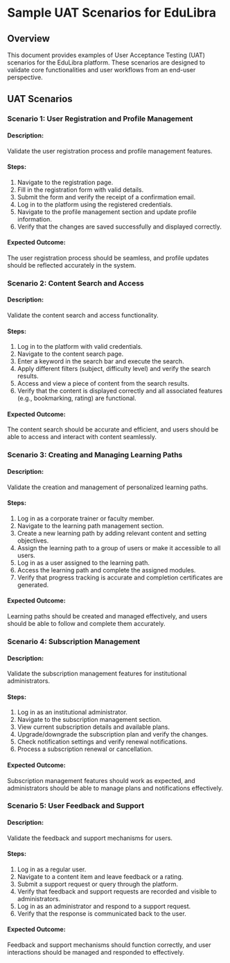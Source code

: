 # Sample UAT Scenarios for EduLibra

## Overview
This document provides examples of User Acceptance Testing (UAT) scenarios for the EduLibra platform. These scenarios are designed to validate core functionalities and user workflows from an end-user perspective.

## UAT Scenarios

### Scenario 1: User Registration and Profile Management

#### Description:
Validate the user registration process and profile management features.

#### Steps:
1. Navigate to the registration page.
2. Fill in the registration form with valid details.
3. Submit the form and verify the receipt of a confirmation email.
4. Log in to the platform using the registered credentials.
5. Navigate to the profile management section and update profile information.
6. Verify that the changes are saved successfully and displayed correctly.

#### Expected Outcome:
The user registration process should be seamless, and profile updates should be reflected accurately in the system.

### Scenario 2: Content Search and Access

#### Description:
Validate the content search and access functionality.

#### Steps:
1. Log in to the platform with valid credentials.
2. Navigate to the content search page.
3. Enter a keyword in the search bar and execute the search.
4. Apply different filters (subject, difficulty level) and verify the search results.
5. Access and view a piece of content from the search results.
6. Verify that the content is displayed correctly and all associated features (e.g., bookmarking, rating) are functional.

#### Expected Outcome:
The content search should be accurate and efficient, and users should be able to access and interact with content seamlessly.

### Scenario 3: Creating and Managing Learning Paths

#### Description:
Validate the creation and management of personalized learning paths.

#### Steps:
1. Log in as a corporate trainer or faculty member.
2. Navigate to the learning path management section.
3. Create a new learning path by adding relevant content and setting objectives.
4. Assign the learning path to a group of users or make it accessible to all users.
5. Log in as a user assigned to the learning path.
6. Access the learning path and complete the assigned modules.
7. Verify that progress tracking is accurate and completion certificates are generated.

#### Expected Outcome:
Learning paths should be created and managed effectively, and users should be able to follow and complete them accurately.

### Scenario 4: Subscription Management

#### Description:
Validate the subscription management features for institutional administrators.

#### Steps:
1. Log in as an institutional administrator.
2. Navigate to the subscription management section.
3. View current subscription details and available plans.
4. Upgrade/downgrade the subscription plan and verify the changes.
5. Check notification settings and verify renewal notifications.
6. Process a subscription renewal or cancellation.

#### Expected Outcome:
Subscription management features should work as expected, and administrators should be able to manage plans and notifications effectively.

### Scenario 5: User Feedback and Support

#### Description:
Validate the feedback and support mechanisms for users.

#### Steps:
1. Log in as a regular user.
2. Navigate to a content item and leave feedback or a rating.
3. Submit a support request or query through the platform.
4. Verify that feedback and support requests are recorded and visible to administrators.
5. Log in as an administrator and respond to a support request.
6. Verify that the response is communicated back to the user.

#### Expected Outcome:
Feedback and support mechanisms should function correctly, and user interactions should be managed and responded to effectively.
